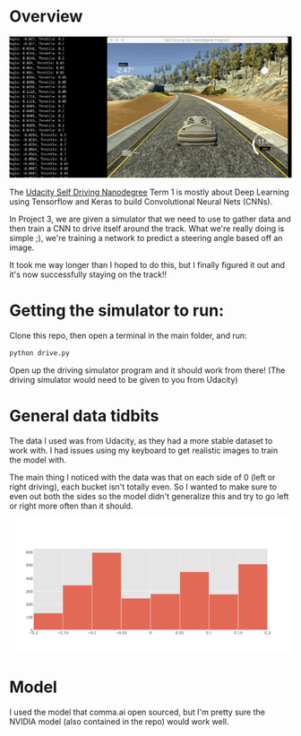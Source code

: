 [gifdrive]: https://github.com/schwallie/CarND-SelfDrivingCar/blob/master/assets/GifRecording.gif "Self Driving Car"
[datahist]: https://github.com/schwallie/CarND-SelfDrivingCar/blob/master/assets/DataHist.png "Datahist"

# Overview

![driving car gif][gifdrive]

The [Udacity Self Driving Nanodegree](https://www.udacity.com/course/self-driving-car-engineer-nanodegree--nd013) Term 1 is mostly about Deep Learning using Tensorflow and Keras to build Convolutional Neural Nets (CNNs).

In Project 3, we are given a simulator that we need to use to gather data and then train a CNN to drive itself around the track. What we're really doing is simple ;), we're training a network to predict a steering angle based off an image.

It took me way longer than I hoped to do this, but I finally figured it out and it's now successfully staying on the track!!


# Getting the simulator to run:

Clone this repo, then open a terminal in the main folder, and run:

```python
python drive.py
```

Open up the driving simulator program and it should work from there! (The driving simulator would need to be given to you from Udacity)

# General data tidbits

The data I used was from Udacity, as they had a more stable dataset to work with. I had issues using my keyboard to get realistic images to train the model with.

The main thing I noticed with the data was that on each side of 0 (left or right driving), each bucket isn't totally even. So I wanted to make sure to even out both the sides so the model didn't generalize this and try to go left or right more often than it should.

![datahist][datahist]


# Model

I used the model that comma.ai open sourced, but I'm pretty sure the NVIDIA model (also contained in the repo) would work well.

